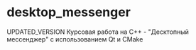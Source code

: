 # desktop_messenger
UPDATED_VERSION
Курсовая работа на C++ - "Десктопный мессенджер" с использованием Qt и CMake

